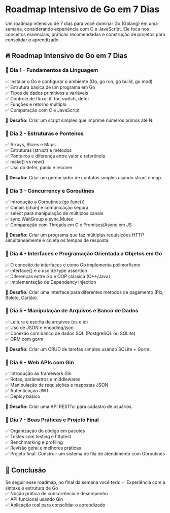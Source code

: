 # Roadmap Intensivo de Go em 7 Dias

Um roadmap intensivo de 7 dias para você dominar Go (Golang) em uma semana, considerando experiência com C e JavaScript. Ele foca nos conceitos essenciais, práticas recomendadas e construção de projetos para consolidar o aprendizado.

## 🔥 Roadmap Intensivo de Go em 7 Dias

### 📌 Dia 1 - Fundamentos da Linguagem
✅ Instalar o Go e configurar o ambiente (Go, go run, go build, go mod)  
✅ Estrutura básica de um programa em Go  
✅ Tipos de dados primitivos e variáveis  
✅ Controle de fluxo: if, for, switch, defer  
✅ Funções e retorno múltiplo  
✅ Comparação com C e JavaScript  

🔹 **Desafio:** Criar um script simples que imprime números primos até N.

### 📌 Dia 2 - Estruturas e Ponteiros
✅ Arrays, Slices e Maps  
✅ Estruturas (struct) e métodos  
✅ Ponteiros e diferença entre valor e referência  
✅ make() vs new()  
✅ Uso do defer, panic e recover  

🔹 **Desafio:** Criar um gerenciador de contatos simples usando struct e map.

### 📌 Dia 3 - Concurrency e Goroutines
✅ Introdução a Goroutines (go func())  
✅ Canais (chan) e comunicação segura  
✅ select para manipulação de múltiplos canais  
✅ sync.WaitGroup e sync.Mutex  
✅ Comparação com Threads em C e Promises/Async em JS  

🔹 **Desafio:** Criar um programa que faz múltiplas requisições HTTP simultaneamente e coleta os tempos de resposta.

### 📌 Dia 4 - Interfaces e Programação Orientada a Objetos em Go
✅ O conceito de interfaces e como Go implementa polimorfismo  
✅ interface{} e o uso de type assertion  
✅ Diferenças entre Go e OOP clássica (C++/Java)  
✅ Implementação de Dependency Injection  

🔹 **Desafio:** Criar uma interface para diferentes métodos de pagamento (Pix, Boleto, Cartão).

### 📌 Dia 5 - Manipulação de Arquivos e Banco de Dados
✅ Leitura e escrita de arquivos (os e io)  
✅ Uso de JSON e encoding/json  
✅ Conexão com banco de dados SQL (PostgreSQL ou SQLite)  
✅ ORM com gorm  

🔹 **Desafio:** Criar um CRUD de tarefas simples usando SQLite + Gorm.

### 📌 Dia 6 - Web APIs com Gin
✅ Introdução ao framework Gin  
✅ Rotas, parâmetros e middlewares  
✅ Manipulação de requisições e respostas JSON  
✅ Autenticação JWT  
✅ Deploy básico  

🔹 **Desafio:** Criar uma API RESTful para cadastro de usuários.

### 📌 Dia 7 - Boas Práticas e Projeto Final
✅ Organização do código em pacotes  
✅ Testes com testing e httptest  
✅ Benchmarking e profiling  
✅ Revisão geral e melhores práticas  
✅ Projeto final: Construir um sistema de fila de atendimento com Goroutines

## 🎯 Conclusão
Se seguir esse roadmap, no final da semana você terá:
✅ Experiência com a sintaxe e estrutura de Go  
✅ Noção prática de concorrência e desempenho  
✅ API funcional usando Gin  
✅ Aplicação real para consolidar o aprendizado
